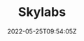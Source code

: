 ---
date: 2022-05-25T09:54:05Z
draft: true
aliases: []
categories: ['various']
series: []
tags: ['various']
toc: true
title: Skylabs
description: 
---